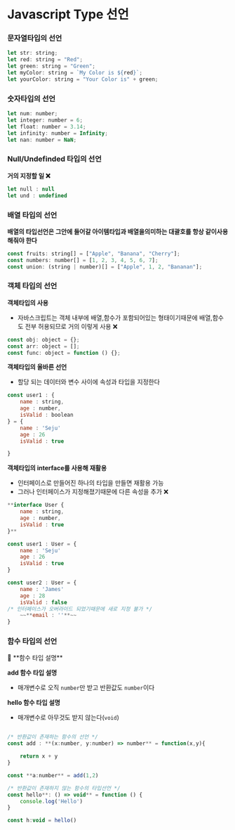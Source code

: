 # Javascript Type 선언

### 문자열타입의 선언

```jsx
let str: string;
let red: string = "Red";
let green: string = "Green";
let myColor: string = `My Color is ${red}`;
let yourColor: string = "Your Color is" + green;
```

### 숫자타입의 선언

```jsx
let num: number;
let integer: number = 6;
let float: number = 3.14;
let infinity: number = Infinity;
let nan: number = NaN;
```

### Null/Undefinded 타입의 선언

**거의 지정할 일 ❌**

```jsx
let null : null
let und : undefined

```

### 배열 타입의 선언

**배열의 타입선언은 그안에 들어갈 아이템타입과 배열을의미하는 대괄호를 항상 같이사용해줘야 한다**

```jsx
const fruits: string[] = ["Apple", "Banana", "Cherry"];
const numbers: number[] = [1, 2, 3, 4, 5, 6, 7];
const union: (string | number)[] = ["Apple", 1, 2, "Bananan"];
```

### 객체 타입의 선언

**객체타입의 사용**

- 자바스크립트는 객체 내부에 배열,함수가 포함되어있는 형태이기때문에 배열,함수도 전부 허용되므로 거의 이렇게 사용 ❌

```jsx
const obj: object = {};
const arr: object = [];
const func: object = function () {};
```

**객체타입의 올바른 선언**

- 할당 되는 데이터와 변수 사이에 속성과 타입을 지정한다

```jsx
const user1 : {
	name : string,
	age : number,
	isValid : boolean
} = {
	name : 'Seju'
	age : 26
	isValid : true

}
```

**객체타입의 interface를 사용해 재활용**

- 인터페이스로 만들어진 하나의 타입을 만들면 재활용 가능
- 그러나 인터페이스가 지정해졌기때문에 다른 속성을 추가 ❌

```jsx
**interface User {
	name : string,
	age : number,
	isValid : true
}**

const user1 : User = {
	name : 'Seju'
	age : 26
	isValid : true
}

const user2 : User = {
	name : 'James'
	age : 28
	isValid : false
/* 인터페이스가 오버라이드 되었기때문에 새로 지정 불가 */
	~~**email : ''**~~
}
```

### 함수 타입의 선언

<aside>
🌅 **함수 타입 설명**

</aside>

**add 함수 타입 설명**

- 매개변수로 오직 `number`만 받고 반환값도 `number`이다

**hello 함수 타입 설명**

- 매개변수로 아무것도 받지 않는다(`void`)

```jsx

/* 반환값이 존재하는 함수의 선언 */
const add : **(x:number, y:number) => number** = function(x,y){

	return x + y
}

const **a:number** = add(1,2)

/* 반환값이 존재하지 않는 함수의 타입선언 */
const hello**: () => void** = function () {
	console.log('Hello')
}

const h:void = hello()
```
